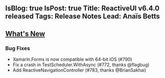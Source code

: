 IsBlog: true
IsPost: true
Title: ReactiveUI v6.4.0 released
Tags: Release Notes
Lead: Anaïs Betts
---

## [What's New](https://github.com/reactiveui/ReactiveUI/compare/6.3.0...6.3.1)

### Bug Fixes
- Xamarin.Forms is now compatible with 64-bit iOS (#790)
- Fix a crash in TestScheduler.WithAsync (#772, thanks @flagbug)
- Add ReactiveNavigationController (#783, thanks @BrianSakhai)
